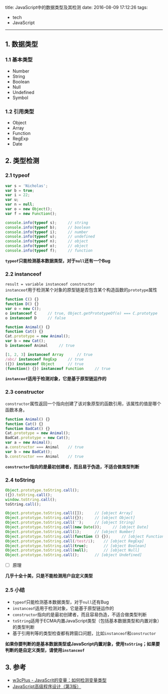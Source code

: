 title: JavaScript中的数据类型及其检测
date: 2016-08-09 17:12:26
tags:
- tech
- JavaScript
---
## 1. 数据类型
### 1.1 基本类型
- Number
- String
- Boolean
- Null
- Undefined
- Symbol

### 1.2 引用类型
- Object
- Array
- Function
- RegExp
- Date

## 2. 类型检测
### 2.1 typeof
``` javascript
var s = 'Nicholas';
var b = true;
var i = 22;
var u;
var n = null;
var o = new Object();
var f = new Function();

console.info(typeof s);     // string
console.info(typeof b);     // boolean
console.info(typeof i);     // number
console.info(typeof u);     // undefined
console.info(typeof n);     // object
console.info(typeof o);     // object
console.info(typeof f);     // function
```
**`typeof`只能检测基本数据类型，对于`null`还有一个Bug**
### 2.2 instanceof
`result = variable instanceof constructor`  
`instanceof`用于检测某个对象的原型链是否包含某个构造函数的`prototype`属性  
``` javascript
function C() {}
function D() {}
var o = new C();
o instanceof C     // true, Object.getPrototypeOf(o) === C.prototype
o instanceof D     // false

function Animal() {}
function Cat() {}
Cat.prototype = new Animal();
var b = new Cat();
b instanceof Animal     // true

[1, 2, 3] instanceof Array      // true
/abc/ instanceof RegExp     // true
({}) instanceof Object      // true
(function() {}) instanceof Function     // true
```
**`instanceof`适用于检测对象，它是基于原型链运作的**

### 2.3 constructor
`constructor`属性返回一个指向创建了该对象原型的函数引用，该属性的值是哪个函数本身。  
``` javascript
function Animal() {}
function Cat() {}
function BadCat() {}
Cat.prototype = new Animal();
BadCat.prototype = new Cat();
var a = new Animal();
a.constructor === Animal    // true
var b = new BadCat();
b.constructor === Animal    // true
```
**`constructor`指向的是最初创建者，而且易于伪造，不适合做类型判断**

### 2.4 toString
``` javascript
Object.prototype.toString.call();
({}).toString.call();
window.toString.call();
toString.call();
```

``` javascript
Object.prototype.toString.call([]);     // [object Array]
Object.prototype.toString.call({});     // [object Object]
Object.prototype.toString.call('');     // [object String]
Object.prototype.toString.call(new Date());     // [object Date]
Object.prototype.toString.call(1);      // [object Number]
Object.prototype.toString.call(function () {});     // [object Function]
Object.prototype.toString.call(/test/i);    // [object RegExp]
Object.prototype.toString.call(true);       // [object Boolean]
Object.prototype.toString.call(null);       // [object Null]
Object.prototype.toString.call();       // [object Undefined]
```
- [ ] 原理

**几乎十全十美，只是不能检测用户自定义类型**
### 2.5 小结
- `typeof`只能检测基本数据类型，对于`null`还有Bug
- `instanceof`适用于检测对象，它是基于原型链运作的
- `constructor`指向的是最初创建者，而且容易伪造，不适合做类型判断
- `toString`适用于ECMA内置JavaScript类型（包括基本数据类型和内置对象）的类型判断
- 基于引用判等的类型检查都有跨窗口问题，比如`instanceof`和`constructor`

**如果你要判断的是基本数据类型或JavaScript内置对象，使用`toString`；如果要判断的是自定义类型，请使用`instanceof`**

## 3. 参考
- [w3cPlus - JavaScrit的变量：如何检测变量类型](http://mp.weixin.qq.com/s?__biz=MjM5NzE0MjQ2Mw==&mid=2652491694&idx=1&sn=9d3257c6bac07f911a0a71e2b8167845&scene=4#wechat_redirect)
- [JavaScript高级程序设计（第3版）](https://book.douban.com/subject/10546125/)
